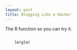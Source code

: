 ```yaml
---
layout: post
title: Blogging Like a Hacker
---
```

The R function so you can try it.

<code class="r">
    lm(glm)
</code>
